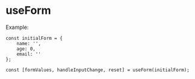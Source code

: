 # useForm

Example: 

```
const initialForm = {
    name: '',
    age: 0,
    email: ''
};

const [formValues, handleInputChange, reset] = useForm(initialForm);
```